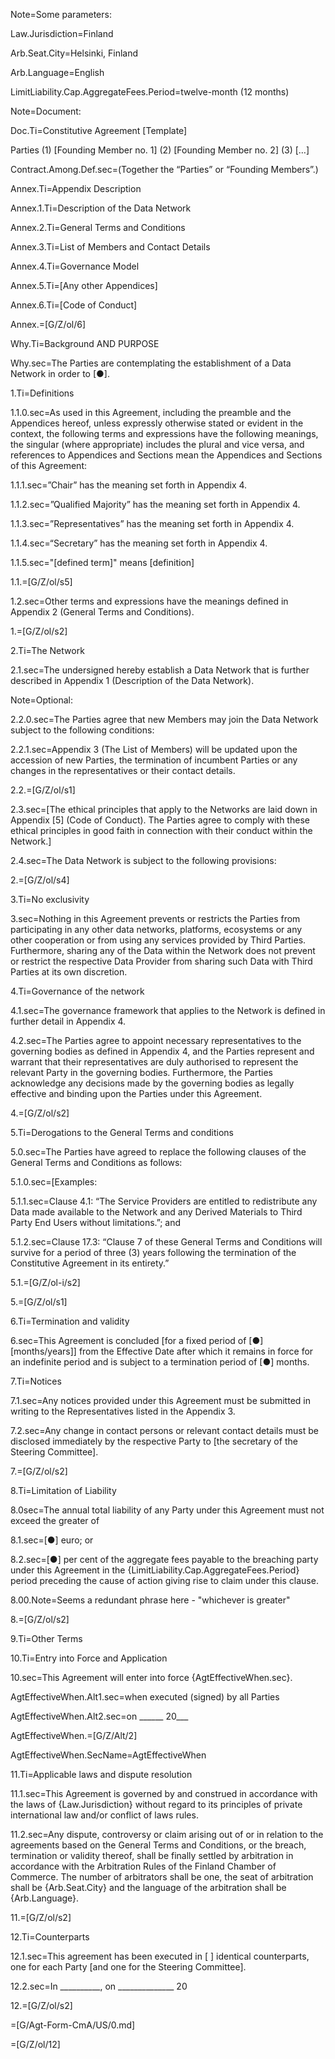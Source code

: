 Note=Some parameters:

Law.Jurisdiction=Finland

Arb.Seat.City=Helsinki, Finland

Arb.Language=English

LimitLiability.Cap.AggregateFees.Period=twelve-month (12 months)

Note=Document:

Doc.Ti=Constitutive Agreement [Template]

Parties 
(1)	[Founding Member no. 1]
(2)	[Founding Member no. 2] 
(3)	[…] 

Contract.Among.Def.sec=(Together the “Parties” or “Founding Members”.)

Annex.Ti=Appendix	Description
	
Annex.1.Ti=Description of the Data Network 

Annex.2.Ti=General Terms and Conditions

Annex.3.Ti=List of Members and Contact Details 

Annex.4.Ti=Governance Model

Annex.5.Ti=[Any other Appendices]

Annex.6.Ti=[Code of Conduct] 

Annex.=[G/Z/ol/6]

Why.Ti=Background AND PURPOSE

Why.sec=The Parties are contemplating the establishment of a Data Network in order to [●].

1.Ti=Definitions

1.1.0.sec=As used in this Agreement, including the preamble and the Appendices hereof, unless expressly otherwise stated or evident in the context, the following terms and expressions have the following meanings, the singular (where appropriate) includes the plural and vice versa, and references to Appendices and Sections mean the Appendices and Sections of this Agreement:

1.1.1.sec=”Chair”	has the meaning set forth in Appendix 4.

1.1.2.sec=”Qualified Majority”	has the meaning set forth in Appendix 4. 

1.1.3.sec=”Representatives”	has the meaning set forth in Appendix 4.

1.1.4.sec=“Secretary”	has the meaning set forth in Appendix 4.

1.1.5.sec="[defined term]" means [definition]

1.1.=[G/Z/ol/s5]

1.2.sec=Other terms and expressions have the meanings defined in Appendix 2 (General Terms and Conditions).

1.=[G/Z/ol/s2]

2.Ti=The Network 

2.1.sec=The undersigned hereby establish a Data Network that is further described in Appendix 1 (Description of the Data Network).

Note=Optional:

2.2.0.sec=The Parties agree that new Members may join the Data Network subject to the following conditions:

2.2.1.sec=Appendix 3 (The List of Members) will be updated upon the accession of new Parties, the termination of incumbent Parties or any changes in the representatives or their contact details. 

2.2.=[G/Z/ol/s1]

2.3.sec=[The ethical principles that apply to the Networks are laid down in Appendix [5] (Code of Conduct). The Parties agree to comply with these ethical principles in good faith in connection with their conduct within the Network.] 

2.4.sec=The Data Network is subject to the following provisions: 

2.=[G/Z/ol/s4]

3.Ti=No exclusivity 

3.sec=Nothing in this Agreement prevents or restricts the Parties from participating in any other data networks, platforms, ecosystems or any other cooperation or from using any services provided by Third Parties. Furthermore, sharing any of the Data within the Network does not prevent or restrict the respective Data Provider from sharing such Data with Third Parties at its own discretion. 

4.Ti=Governance of the network

4.1.sec=The governance framework that applies to the Network is defined in further detail in Appendix 4. 

4.2.sec=The Parties agree to appoint necessary representatives to the governing bodies as defined in Appendix 4, and the Parties represent and warrant that their representatives are duly authorised to represent the relevant Party in the governing bodies. Furthermore, the Parties acknowledge any decisions made by the governing bodies as legally effective and binding upon the Parties under this Agreement. 

4.=[G/Z/ol/s2]

5.Ti=Derogations to the General Terms and conditions 

5.0.sec=The Parties have agreed to replace the following clauses of the General Terms and Conditions as follows: 

5.1.0.sec=[Examples: 

5.1.1.sec=Clause 4.1: “The Service Providers are entitled to redistribute any Data made available to the Network and any Derived Materials to Third Party End Users without limitations.”; and


5.1.2.sec=Clause 17.3: “Clause 7 of these General Terms and Conditions will survive for a period of three (3) years following the termination of the Constitutive Agreement in its entirety.”

5.1.=[G/Z/ol-i/s2]

5.=[G/Z/ol/s1]

6.Ti=Termination and validity

6.sec=This Agreement is concluded [for a fixed period of [●] [months/years]] from the Effective Date after which it remains in force for an indefinite period and is subject to a termination period of [●] months.

7.Ti=Notices 

7.1.sec=Any notices provided under this Agreement must be submitted in writing to the Representatives listed in the Appendix 3. 

7.2.sec=Any change in contact persons or relevant contact details must be disclosed immediately by the respective Party to [the secretary of the Steering Committee]. 

7.=[G/Z/ol/s2]

8.Ti=Limitation of Liability

8.0sec=The annual total liability of any Party  under this Agreement must not exceed the greater of

8.1.sec=[●] euro; or

8.2.sec=[●] per cent of the aggregate fees payable to the breaching party under this Agreement in the {LimitLiability.Cap.AggregateFees.Period}  period preceding the cause of action giving rise to claim under this clause.

8.00.Note=Seems a redundant phrase here - "whichever is greater" 

8.=[G/Z/ol/s2]


9.Ti=Other Terms 

10.Ti=Entry into Force and Application

10.sec=This Agreement will enter into force {AgtEffectiveWhen.sec}.

AgtEffectiveWhen.Alt1.sec=when executed (signed) by all Parties

AgtEffectiveWhen.Alt2.sec=on ______ 20___

AgtEffectiveWhen.=[G/Z/Alt/2]

AgtEffectiveWhen.SecName=AgtEffectiveWhen

11.Ti=Applicable laws and dispute resolution

11.1.sec=This Agreement is governed by and construed in accordance with the laws of {Law.Jurisdiction} without regard to its principles of private international law and/or conflict of laws rules.

11.2.sec=Any dispute, controversy or claim arising out of or in relation to the agreements based on the General Terms and Conditions, or the breach, termination or validity thereof, shall be finally settled by arbitration in accordance with the Arbitration Rules of the Finland Chamber of Commerce. The number of arbitrators shall be one, the seat of arbitration shall be {Arb.Seat.City} and the language of the arbitration shall be {Arb.Language}.

11.=[G/Z/ol/s2]


12.Ti=Counterparts

12.1.sec=This agreement has been executed in [   ] identical counterparts, one for each Party [and one for the Steering Committee].

12.2.sec=In __________, on ______________ 20

12.=[G/Z/ol/s2]

=[G/Agt-Form-CmA/US/0.md]

=[G/Z/ol/12]
